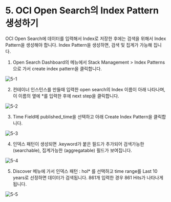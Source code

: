# 5. OCI Open Search의 Index Pattern 생성하기

OCI Open Search에 데이터를 입력해서 Index로 저장한 후에는 검색을 위해서 Index Pattern을 생성해야 합니다. Index Pattern을 생성하면, 검색 및 집계가 가능해 집니다.

1. Open Search Dashboard의 메뉴에서 Stack Management > Index Patterns으로 가서 create index pattern을 클릭합니다.

![5-1](https://github.com/oraclekr-data-platform/ODWS-S04-ADB-Data-Visualization/assets/150219167/4f9caee8-bc69-4851-9d8a-a0f3d155020a)

2. 컨테이너 인스턴스를 만들때 입력한 open search의 Index 이름이 아래 나타나며, 이 이름의 옆에 *를 입력한 후에 next step을 클릭합니다.   

![5-2](https://github.com/oraclekr-data-platform/ODWS-S04-ADB-Data-Visualization/assets/150219167/c0d13945-75f6-4a13-9a6b-c8edc6b838ec)

3. Time Field에 published_time을 선택하고 아래 Create Index Pattern을 클릭합니다.

![5-3](https://github.com/oraclekr-data-platform/ODWS-S04-ADB-Data-Visualization/assets/150219167/802d2c86-dc44-45cf-b0ef-9005393c6217)

4. 인덱스 패턴이 생성되면 .keyword가 붙은 필드가 추가되어 검색가능한 (searchable), 집계가능한 (aggregatable) 필드가 보여집니다.

![5-4](https://github.com/oraclekr-data-platform/ODWS-S04-ADB-Data-Visualization/assets/150219167/2aa5eb20-4fa4-42cf-ae8f-8df51649e863)

5. Discover 메뉴에 가서 인덱스 패턴 : hol* 를 선택하고 time range를 Last 10 years로 선정하면 데이터가 검색됩니다. 861개 입력한 경우 861 Hits가 나타나게 됩니다.

![5-5](https://github.com/oraclekr-data-platform/ODWS-S04-ADB-Data-Visualization/assets/150219167/2e003b9a-58d0-4a10-bb33-5ad06507ab95)
